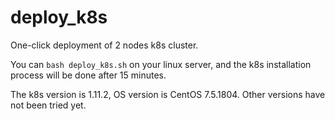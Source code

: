 # deploy_k8s
One-click deployment of 2 nodes k8s cluster.

You can `bash deploy_k8s.sh` on your linux server, and the k8s installation process will be done after 15 minutes.

The k8s version is 1.11.2, OS version is CentOS 7.5.1804. Other versions have not been tried yet.
